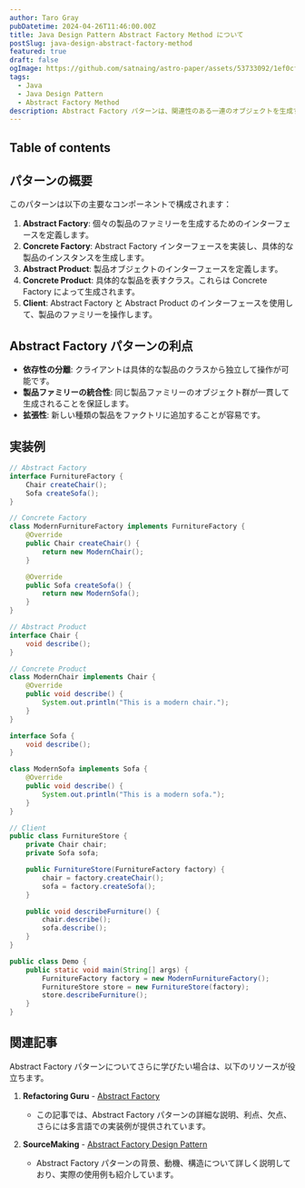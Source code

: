 ```yaml
---
author: Taro Gray
pubDatetime: 2024-04-26T11:46:00.00Z
title: Java Design Pattern Abstract Factory Method について
postSlug: java-design-abstract-factory-method
featured: true
draft: false
ogImage: https://github.com/satnaing/astro-paper/assets/53733092/1ef0cf03-8137-4d67-ac81-84a032119e3a
tags:
  - Java
  - Java Design Pattern
  - Abstract Factory Method
description: Abstract Factory パターンは、関連性のある一連のオブジェクトを生成するためのインターフェースを提供するデザインパターンです。このパターンは特に、システムを具体的なクラスから独立させたい場合や、一連の製品を一貫して生成したい場合に有効です。Abstract Factory パターンを使用することで、クライアントは使用する具体的なファクトリを知ることなく、製品のファミリーを生成することができます。
---
```


## Table of contents

## パターンの概要

このパターンは以下の主要なコンポーネントで構成されます：

1. **Abstract Factory**: 個々の製品のファミリーを生成するためのインターフェースを定義します。
2. **Concrete Factory**: Abstract Factory インターフェースを実装し、具体的な製品のインスタンスを生成します。
3. **Abstract Product**: 製品オブジェクトのインターフェースを定義します。
4. **Concrete Product**: 具体的な製品を表すクラス。これらは Concrete Factory によって生成されます。
5. **Client**: Abstract Factory と Abstract Product のインターフェースを使用して、製品のファミリーを操作します。

## Abstract Factory パターンの利点

- **依存性の分離**: クライアントは具体的な製品のクラスから独立して操作が可能です。
- **製品ファミリーの統合性**: 同じ製品ファミリーのオブジェクト群が一貫して生成されることを保証します。
- **拡張性**: 新しい種類の製品をファクトリに追加することが容易です。

## 実装例

```java
// Abstract Factory
interface FurnitureFactory {
    Chair createChair();
    Sofa createSofa();
}

// Concrete Factory
class ModernFurnitureFactory implements FurnitureFactory {
    @Override
    public Chair createChair() {
        return new ModernChair();
    }

    @Override
    public Sofa createSofa() {
        return new ModernSofa();
    }
}

// Abstract Product
interface Chair {
    void describe();
}

// Concrete Product
class ModernChair implements Chair {
    @Override
    public void describe() {
        System.out.println("This is a modern chair.");
    }
}

interface Sofa {
    void describe();
}

class ModernSofa implements Sofa {
    @Override
    public void describe() {
        System.out.println("This is a modern sofa.");
    }
}

// Client
public class FurnitureStore {
    private Chair chair;
    private Sofa sofa;

    public FurnitureStore(FurnitureFactory factory) {
        chair = factory.createChair();
        sofa = factory.createSofa();
    }

    public void describeFurniture() {
        chair.describe();
        sofa.describe();
    }
}

public class Demo {
    public static void main(String[] args) {
        FurnitureFactory factory = new ModernFurnitureFactory();
        FurnitureStore store = new FurnitureStore(factory);
        store.describeFurniture();
    }
}
```

## 関連記事

Abstract Factory パターンについてさらに学びたい場合は、以下のリソースが役立ちます。

1. **Refactoring Guru** - [Abstract Factory](https://refactoring.guru/design-patterns/abstract-factory)

   - この記事では、Abstract Factory パターンの詳細な説明、利点、欠点、さらには多言語での実装例が提供されています。

2. **SourceMaking** - [Abstract Factory Design Pattern](https://sourcemaking.com/design_patterns/abstract_factory)
   - Abstract Factory パターンの背景、動機、構造について詳しく説明しており、実際の使用例も紹介しています。
